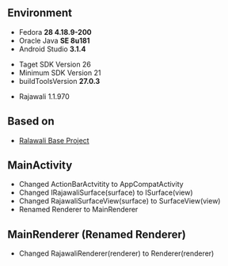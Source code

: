 ## Environment
* Fedora **28 4.18.9-200**
* Oracle Java **SE 8u181**
* Android Studio **3.1.4**
 - Taget SDK Version 26
 - Minimum SDK Version 21
 - buildToolsVersion **27.0.3**
* Rajawali 1.1.970

## Based on
* [Ralawali Base Project](http://www.clintonmedbery.com/basic-rajawali3d-tutorial-for-android/)

## MainActivity
* Changed ActionBarActvitity to AppCompatActivity
* Changed IRajawaliSurface(surface) to ISurface(view)
* Changed RajawaliSurfaceView(surface) to SurfaceView(view)
* Renamed Renderer to MainRenderer

## MainRenderer (Renamed Renderer)
* Changed RajawaliRenderer(renderer) to Renderer(renderer)
